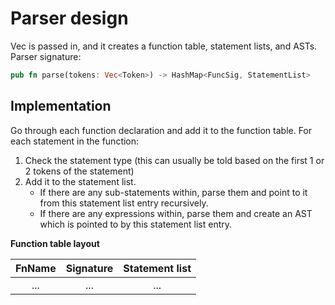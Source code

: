 # Parser design
Vec<Token> is passed in, and it creates a function table, statement lists, and ASTs. Parser signature:

```rs
pub fn parse(tokens: Vec<Token>) -> HashMap<FuncSig, StatementList>
```

## Implementation
Go through each function declaration and add it to the function table. For each statement in the function:
1. Check the statement type (this can usually be told based on the first 1 or 2 tokens of the statement)
2. Add it to the statement list.
    - If there are any sub-statements within, parse them and point to it from this statement list entry recursively.
    - If there are any expressions within, parse them and create an AST which is pointed to by this statement list entry.

**Function table layout**

| **FnName** | **Signature** | **Statement list** |
|:----------:|:-------------:|:------------------:|
| ...        | ...           | ...                |
